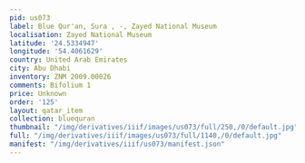```yaml
---
pid: us073
label: Blue Qur'an, Sura , -, Zayed National Museum
localisation: Zayed National Museum
latitude: '24.5334947'
longitude: '54.4061629'
country: United Arab Emirates
city: Abu Dhabi
inventory: ZNM 2009.00026
comments: Bifolium 1
price: Unknown
order: '125'
layout: qatar_item
collection: bluequran
thumbnail: "/img/derivatives/iiif/images/us073/full/250,/0/default.jpg"
full: "/img/derivatives/iiif/images/us073/full/1140,/0/default.jpg"
manifest: "/img/derivatives/iiif/us073/manifest.json"
---
```

